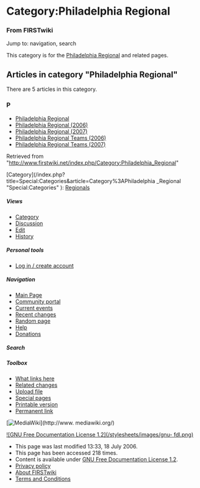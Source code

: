 # Category:Philadelphia Regional

### From FIRSTwiki

Jump to: navigation, search

This category is for the [Philadelphia
Regional](/index.php/Philadelphia_Regional "Philadelphia Regional" ) and
related pages.

  

## Articles in category "Philadelphia Regional"

There are 5 articles in this category.

### P

  * [Philadelphia Regional](/index.php/Philadelphia_Regional "Philadelphia Regional" )
  * [Philadelphia Regional (2006)](/index.php/Philadelphia_Regional_%282006%29 "Philadelphia Regional \(2006\)" )
  * [Philadelphia Regional (2007)](/index.php/Philadelphia_Regional_%282007%29 "Philadelphia Regional \(2007\)" )
  * [Philadelphia Regional Teams (2006)](/index.php/Philadelphia_Regional_Teams_%282006%29 "Philadelphia Regional Teams \(2006\)" )
  * [Philadelphia Regional Teams (2007)](/index.php/Philadelphia_Regional_Teams_%282007%29 "Philadelphia Regional Teams \(2007\)" )

Retrieved from
"<http://www.firstwiki.net/index.php/Category:Philadelphia_Regional>"

[Category](/index.php?title=Special:Categories&article=Category%3APhiladelphia
_Regional "Special:Categories" ): [Regionals](/index.php/Category:Regionals
"Category:Regionals" )

##### Views

  * [Category](/index.php/Category:Philadelphia_Regional)
  * [Discussion](/index.php?title=Category_talk:Philadelphia_Regional&action=edit)
  * [Edit](/index.php?title=Category:Philadelphia_Regional&action=edit)
  * [History](/index.php?title=Category:Philadelphia_Regional&action=history)

##### Personal tools

  * [Log in / create account](/index.php?title=Special:Userlogin&returnto=Category:Philadelphia_Regional)

[](/index.php/Main_Page "Main Page" )

##### Navigation

  * [Main Page](/index.php/Main_Page)
  * [Community portal](/index.php/FIRSTwiki:Community_portal)
  * [Current events](/index.php/Current_events)
  * [Recent changes](/index.php/Special:Recentchanges)
  * [Random page](/index.php/Special:Random)
  * [Help](/index.php/Help:Contents)
  * [Donations](/index.php/FIRSTwiki:Site_support)

##### Search



##### Toolbox

  * [What links here](/index.php/Special:Whatlinkshere/Category:Philadelphia_Regional)
  * [Related changes](/index.php/Special:Recentchangeslinked/Category:Philadelphia_Regional)
  * [Upload file](/index.php/Special:Upload)
  * [Special pages](/index.php/Special:Specialpages)
  * [Printable version](/index.php?title=Category:Philadelphia_Regional&printable=yes)
  * [Permanent link](/index.php?title=Category:Philadelphia_Regional&oldid=49092)

[![MediaWiki](/skins/common/images/poweredby_mediawiki_88x31.png)](http://www.
mediawiki.org/)

[![GNU Free Documentation License 1.2](/stylesheets/images/gnu-
fdl.png)](http://www.gnu.org/copyleft/fdl.html)

  * This page was last modified 13:33, 18 July 2006.
  * This page has been accessed 218 times.
  * Content is available under [GNU Free Documentation License 1.2](http://www.gnu.org/copyleft/fdl.html "http://www.gnu.org/copyleft/fdl.html" ).
  * [Privacy policy](/index.php/FIRSTwiki:Privacy_policy "FIRSTwiki:Privacy policy" )
  * [About FIRSTwiki](/index.php/FIRSTwiki:About "FIRSTwiki:About" )
  * [Terms and Conditions](/index.php/FIRSTwiki:Terms_and_conditions "FIRSTwiki:Terms and conditions" )

